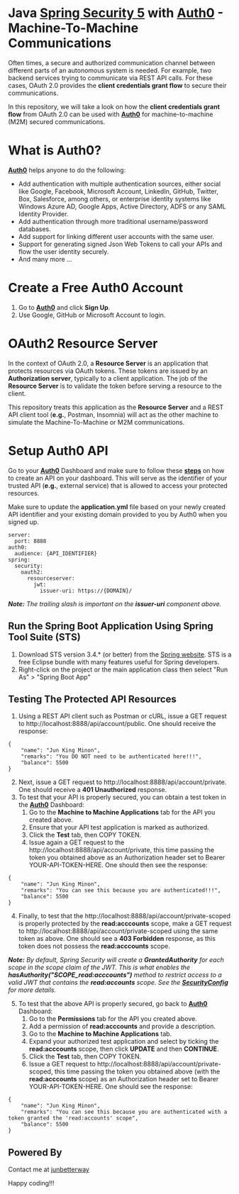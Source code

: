# Java [Spring Security 5](https://spring.io/projects/spring-security) with [Auth0](https://auth0.com/) - Machine-To-Machine Communications

Often times, a secure and authorized communication channel between different parts of an autonomous system is needed. For example, two backend services trying to communicate via REST API calls. For these cases, OAuth 2.0 provides the __client credentials grant flow__ to secure their communications.

In this repository, we will take a look on how the __client credentials grant flow__ from OAuth 2.0 can be used with __[Auth0](https://auth0.com/)__ for machine-to-machine (M2M) secured communications.

# What is Auth0?
__[Auth0](https://auth0.com/)__ helps anyone to do the following:

* Add authentication with multiple authentication sources, either social like Google, Facebook, Microsoft Account, LinkedIn, GitHub, Twitter, Box, Salesforce, among others, or enterprise identity systems like Windows Azure AD, Google Apps, Active Directory, ADFS or any SAML Identity Provider.
* Add authentication through more traditional username/password databases.
* Add support for linking different user accounts with the same user.
* Support for generating signed Json Web Tokens to call your APIs and flow the user identity securely.
* And many more ...

# Create a Free Auth0 Account
1. Go to __[Auth0](https://auth0.com/)__ and click __Sign Up__.
2. Use Google, GitHub or Microsoft Account to login.

# OAuth2 Resource Server
In the context of OAuth 2.0, a __Resource Server__ is an application that protects resources via OAuth tokens. These tokens are issued by an __Authorization server__, typically to a client application. The job of the __Resource Server__ is to validate the token before serving a resource to the client.

This repository treats this application as the __Resource Server__ and a REST API client tool (__e.g.__, Postman, Insomnia) will act as the other machine to simulate the Machine-To-Machine or M2M communications.

# Setup Auth0 API

Go to your __[Auth0](https://auth0.com/)__ Dashboard and make sure to follow these __[steps](https://auth0.com/docs/get-started/set-up-apis)__ on how to create an API on your dashboard. This will serve as the identifier of your trusted API (__e.g.__, external service) that is allowed to access your protected resources.

Make sure to update the __application.yml__ file based on your newly created API identifier and your existing domain provided to you by Auth0 when you signed up.

```
server:
  port: 8888
auth0:
  audience: {API_IDENTIFIER}
spring:
  security:
    oauth2:
      resourceserver:
        jwt:
          issuer-uri: https://{DOMAIN}/
```

*__Note:__ The trailing slash is important on the __issuer-uri__ component above.*

## Run the Spring Boot Application Using Spring Tool Suite (STS)
1. Download STS version 3.4.* (or better) from the [Spring website](https://spring.io/tools). STS is a free Eclipse bundle with many features useful for Spring developers.
2. Right-click on the project or the main application class then select "Run As" > "Spring Boot App"

## Testing The Protected API Resources
1. Using a REST API client such as Postman or cURL, issue a GET request to http://localhost:8888/api/account/public. One should receive the response:

```
{
    "name": "Jun King Minon",
    "remarks": "You DO NOT need to be authenticated here!!!",
    "balance": 5500
}
```

2. Next, issue a GET request to http://localhost:8888/api/account/private. One should receive a __401 Unauthorized__ response.
3. To test that your API is properly secured, you can obtain a test token in the __[Auth0](https://auth0.com/)__ Dashboard:
   1. Go to the __Machine to Machine Applications__ tab for the API you created above.
   2. Ensure that your API test application is marked as authorized.
   3. Click the __Test__ tab, then COPY TOKEN.
   4. Issue again a GET request to the http://localhost:8888/api/account/private, this time passing the token you obtained above as an Authorization header set to                     Bearer YOUR-API-TOKEN-HERE. One should then see the response:

```
{
    "name": "Jun King Minon",
    "remarks": "You can see this because you are authenticated!!!",
    "balance": 5500
}
```

4. Finally, to test that the http://localhost:8888/api/account/private-scoped is properly protected by the __read:acccounts__ scope, make a GET request to http://localhost:8888/api/account/private-scoped using the same token as above. One should see a __403 Forbidden__ response, as this token does not possess the  __read:acccounts__ scope.

*__Note:__ By default, Spring Security will create a __GrantedAuthority__ for each scope in the scope claim of the JWT. This is what enables the __hasAuthority("SCOPE_read:acccounts")__ method to restrict access to a valid JWT that contains the __read:accounts__ scope. See the __[SecurityConfig](https://github.com/junbetterway/spring-sec-auth0-m2m/blob/main/src/main/java/com/junbetterway/security/springauthzero/config/SecurityConfig.java)__ for more details.*

5. To test that the above API is properly secured, go back to __[Auth0](https://auth0.com/)__ Dashboard:
   1. Go to the __Permissions__ tab for the API you created above.
   2. Add a permission of __read:acccounts__ and provide a description.
   3. Go to the __Machine to Machine Applications__ tab.
   4. Expand your authorized test application and select by ticking the __read:acccounts__ scope, then click __UPDATE__ and then __CONTINUE__.
   5. Click the __Test__ tab, then COPY TOKEN.
   6. Issue a GET request to http://localhost:8888/api/account/private-scoped, this time passing the token you obtained above (with the __read:acccounts__ scope) as an 
        Authorization header set to Bearer YOUR-API-TOKEN-HERE. One should see the response:

```
{
    "name": "Jun King Minon",
    "remarks": "You can see this because you are authenticated with a token granted the 'read:accounts' scope",
    "balance": 5500
}
```

## Powered By
Contact me at [junbetterway](mailto:jkpminon12@yahoo.com)

Happy coding!!!
